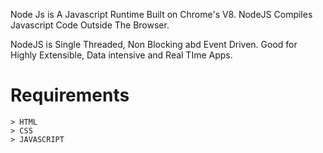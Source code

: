 

<!-- Node JS  -->

Node Js is A Javascript Runtime Built on Chrome's V8.
NodeJS Compiles Javascript Code Outside The Browser.

NodeJS is Single Threaded, Non Blocking abd Event Driven.
Good for Highly Extensible, Data intensive and Real TIme Apps.


# Requirements 
    > HTML
    > CSS
    > JAVASCRIPT



























